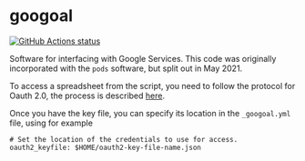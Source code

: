 googoal
===

<p align="left">
  <a href="https://github.com/lawrennd/googoal"><img alt="GitHub Actions status" src="https://github.com/lawrennd/googoal/workflows/code-tests/badge.svg"></a>
</p>

Software for interfacing with Google Services. This code was originally incorporated with the `pods` software, but split out in May 2021.


To access a spreadsheet from the script, you need to follow the
protocol for Oauth 2.0, the process is described [here](https://developers.google.com/identity/protocols/OAuth2).

Once you have the key file, you can specify its location in the
`_googoal.yml` file, using for example

```
# Set the location of the credentials to use for access.
oauth2_keyfile: $HOME/oauth2-key-file-name.json
```
